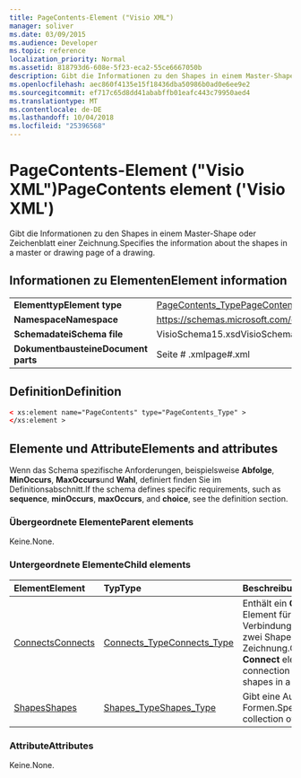 ```yaml
---
title: PageContents-Element ("Visio XML")
manager: soliver
ms.date: 03/09/2015
ms.audience: Developer
ms.topic: reference
localization_priority: Normal
ms.assetid: 818793d6-608e-5f23-eca2-55ce6667050b
description: Gibt die Informationen zu den Shapes in einem Master-Shape oder Zeichenblatt einer Zeichnung.
ms.openlocfilehash: aec860f4135e15f18436dba50986b0ad0e6ee9e2
ms.sourcegitcommit: ef717c65d8dd41ababffb01eafc443c79950aed4
ms.translationtype: MT
ms.contentlocale: de-DE
ms.lasthandoff: 10/04/2018
ms.locfileid: "25396568"
---
```

# <a name="pagecontents-element-visio-xml"></a><span data-ttu-id="e8292-103">PageContents-Element ("Visio XML")</span><span class="sxs-lookup"><span data-stu-id="e8292-103">PageContents element ('Visio XML')</span></span>

<span data-ttu-id="e8292-104">Gibt die Informationen zu den Shapes in einem Master-Shape oder Zeichenblatt einer Zeichnung.</span><span class="sxs-lookup"><span data-stu-id="e8292-104">Specifies the information about the shapes in a master or drawing page of a drawing.</span></span>
  
## <a name="element-information"></a><span data-ttu-id="e8292-105">Informationen zu Elementen</span><span class="sxs-lookup"><span data-stu-id="e8292-105">Element information</span></span>

|||
|:-----|:-----|
|<span data-ttu-id="e8292-106">**Elementtyp**</span><span class="sxs-lookup"><span data-stu-id="e8292-106">**Element type**</span></span> <br/> |[<span data-ttu-id="e8292-107">PageContents_Type</span><span class="sxs-lookup"><span data-stu-id="e8292-107">PageContents_Type</span></span>](pagecontents_type-complextypevisio-xml.md) <br/> |
|<span data-ttu-id="e8292-108">**Namespace**</span><span class="sxs-lookup"><span data-stu-id="e8292-108">**Namespace**</span></span> <br/> |https://schemas.microsoft.com/office/visio/2012/main  <br/> |
|<span data-ttu-id="e8292-109">**Schemadatei**</span><span class="sxs-lookup"><span data-stu-id="e8292-109">**Schema file**</span></span> <br/> |<span data-ttu-id="e8292-110">VisioSchema15.xsd</span><span class="sxs-lookup"><span data-stu-id="e8292-110">VisioSchema15.xsd</span></span>  <br/> |
|<span data-ttu-id="e8292-111">**Dokumentbausteine**</span><span class="sxs-lookup"><span data-stu-id="e8292-111">**Document parts**</span></span> <br/> |<span data-ttu-id="e8292-112">Seite # .xml</span><span class="sxs-lookup"><span data-stu-id="e8292-112">page#.xml</span></span>  <br/> |
   
## <a name="definition"></a><span data-ttu-id="e8292-113">Definition</span><span class="sxs-lookup"><span data-stu-id="e8292-113">Definition</span></span>

```XML
< xs:element name="PageContents" type="PageContents_Type" >
</xs:element >
```

## <a name="elements-and-attributes"></a><span data-ttu-id="e8292-114">Elemente und Attribute</span><span class="sxs-lookup"><span data-stu-id="e8292-114">Elements and attributes</span></span>

<span data-ttu-id="e8292-115">Wenn das Schema spezifische Anforderungen, beispielsweise **Abfolge**, **MinOccurs**, **MaxOccurs**und **Wahl**, definiert finden Sie im Definitionsabschnitt.</span><span class="sxs-lookup"><span data-stu-id="e8292-115">If the schema defines specific requirements, such as **sequence**, **minOccurs**, **maxOccurs**, and **choice**, see the definition section.</span></span> 
  
### <a name="parent-elements"></a><span data-ttu-id="e8292-116">Übergeordnete Elemente</span><span class="sxs-lookup"><span data-stu-id="e8292-116">Parent elements</span></span>

<span data-ttu-id="e8292-117">Keine.</span><span class="sxs-lookup"><span data-stu-id="e8292-117">None.</span></span>
  
### <a name="child-elements"></a><span data-ttu-id="e8292-118">Untergeordnete Elemente</span><span class="sxs-lookup"><span data-stu-id="e8292-118">Child elements</span></span>

|<span data-ttu-id="e8292-119">**Element**</span><span class="sxs-lookup"><span data-stu-id="e8292-119">**Element**</span></span>|<span data-ttu-id="e8292-120">**Typ**</span><span class="sxs-lookup"><span data-stu-id="e8292-120">**Type**</span></span>|<span data-ttu-id="e8292-121">**Beschreibung**</span><span class="sxs-lookup"><span data-stu-id="e8292-121">**Description**</span></span>|
|:-----|:-----|:-----|
|[<span data-ttu-id="e8292-122">Connects</span><span class="sxs-lookup"><span data-stu-id="e8292-122">Connects</span></span>](connects-element-pagecontents_type-complextypevisio-xml.md) <br/> |[<span data-ttu-id="e8292-123">Connects_Type</span><span class="sxs-lookup"><span data-stu-id="e8292-123">Connects_Type</span></span>](connects_type-complextypevisio-xml.md) <br/> |<span data-ttu-id="e8292-124">Enthält ein **Connect** -Element für jede Verbindung zwischen zwei Shapes in einer Zeichnung.</span><span class="sxs-lookup"><span data-stu-id="e8292-124">Contains a **Connect** element for each connection between two shapes in a drawing.</span></span>  <br/> |
|[<span data-ttu-id="e8292-125">Shapes</span><span class="sxs-lookup"><span data-stu-id="e8292-125">Shapes</span></span>](shapes-element-pagecontents_type-complextypevisio-xml.md) <br/> |[<span data-ttu-id="e8292-126">Shapes_Type</span><span class="sxs-lookup"><span data-stu-id="e8292-126">Shapes_Type</span></span>](shapes_type-complextypevisio-xml.md) <br/> |<span data-ttu-id="e8292-127">Gibt eine Auflistung von Formen.</span><span class="sxs-lookup"><span data-stu-id="e8292-127">Specifies a collection of shapes.</span></span>  <br/> |
   
### <a name="attributes"></a><span data-ttu-id="e8292-128">Attribute</span><span class="sxs-lookup"><span data-stu-id="e8292-128">Attributes</span></span>

<span data-ttu-id="e8292-129">Keine.</span><span class="sxs-lookup"><span data-stu-id="e8292-129">None.</span></span>
  

